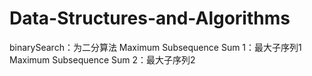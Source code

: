 # Data-Structures-and-Algorithms
binarySearch：为二分算法
Maximum Subsequence Sum 1：最大子序列1
Maximum Subsequence Sum 2：最大子序列2
